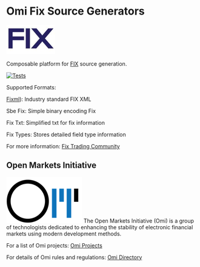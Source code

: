 # Omi Fix Source Generators

[![FIX](https://github.com/Open-Markets-Initiative/Directory/blob/main/Organizations/Fix/fix.png)](https://https://www.fixtrading.org/)

Composable platform for [FIX](https://en.wikipedia.org/wiki/Financial_Information_eXchange "Financial Information eXchange") source generation.

[![Tests](https://github.com/Open-Markets-Initiative/Omi.Fix.Generators/actions/workflows/github-actions.yml/badge.svg)](https://github.com/Open-Markets-Initiative/Omi.Fix.Generators/actions/workflows/github-actions.yml)

Supported Formats:

[Fixml](https://github.com/Open-Markets-Initiative/Omi.Fix.Generators/tree/main/Omi.Fix.Fixml "Omi Fixml")): Industry standard FIX XML

Sbe Fix: Simple binary encoding Fix 

Fix Txt: Simplified txt for fix information

Fix Types: Stores detailed field type information 

For more information: [Fix Trading Community](https://www.fixtrading.org "Fix Trading Community")

## Open Markets Initiative

[![Omi](https://github.com/Open-Markets-Initiative/Directory/blob/main/About/Images/Logo.png)](https://github.com/Open-Markets-Initiative/Directory) The Open Markets Initiative (Omi) is a group of technologists dedicated to enhancing the stability of electronic financial markets using modern development methods.

For a list of Omi projects: [Omi Projects](https://github.com/Open-Markets-Initiative/Directory/tree/main/Projects "Open Markets Initiative Projects")

For details of Omi rules and regulations: [Omi Directory](https://github.com/Open-Markets-Initiative/Directory "Open Markets Initiative Directory")